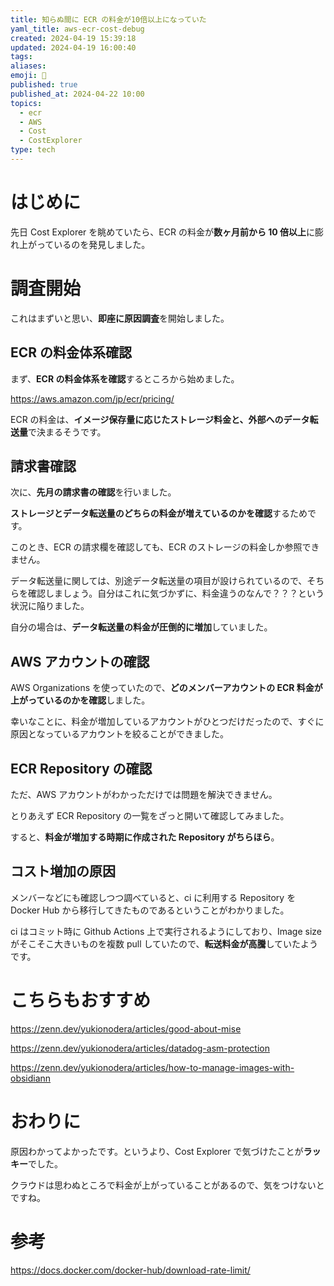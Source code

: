 ```yaml
---
title: 知らぬ間に ECR の料金が10倍以上になっていた
yaml_title: aws-ecr-cost-debug
created: 2024-04-19 15:39:18
updated: 2024-04-19 16:00:40
tags: 
aliases: 
emoji: 💭
published: true
published_at: 2024-04-22 10:00
topics:
  - ecr
  - AWS
  - Cost
  - CostExplorer
type: tech
---
```


# はじめに

先日 Cost Explorer を眺めていたら、ECR の料金が**数ヶ月前から 10 倍以上**に膨れ上がっているのを発見しました。

# 調査開始

これはまずいと思い、**即座に原因調査**を開始しました。

## ECR の料金体系確認

まず、**ECR の料金体系を確認**するところから始めました。

https://aws.amazon.com/jp/ecr/pricing/

ECR の料金は、**イメージ保存量に応じたストレージ料金と、外部へのデータ転送量**で決まるそうです。

## 請求書確認

次に、**先月の請求書の確認**を行いました。

**ストレージとデータ転送量のどちらの料金が増えているのかを確認**するためです。

このとき、ECR の請求欄を確認しても、ECR のストレージの料金しか参照できません。

データ転送量に関しては、別途データ転送量の項目が設けられているので、そちらを確認しましょう。自分はこれに気づかずに、料金違うのなんで？？？という状況に陥りました。

自分の場合は、**データ転送量の料金が圧倒的に増加**していました。

## AWS アカウントの確認

AWS Organizations を使っていたので、**どのメンバーアカウントの ECR 料金が上がっているのかを確認**しました。

幸いなことに、料金が増加しているアカウントがひとつだけだったので、すぐに原因となっているアカウントを絞ることができました。

## ECR Repository の確認

ただ、AWS アカウントがわかっただけでは問題を解決できません。

とりあえず ECR Repository の一覧をざっと開いて確認してみました。

すると、**料金が増加する時期に作成された Repository がちらほら**。

## コスト増加の原因

メンバーなどにも確認しつつ調べていると、ci に利用する Repository を Docker Hub から移行してきたものであるということがわかりました。

ci はコミット時に Github Actions 上で実行されるようにしており、Image size がそこそこ大きいものを複数 pull していたので、**転送料金が高騰**していたようです。

# こちらもおすすめ

https://zenn.dev/yukionodera/articles/good-about-mise

https://zenn.dev/yukionodera/articles/datadog-asm-protection

https://zenn.dev/yukionodera/articles/how-to-manage-images-with-obsidiann

# おわりに

原因わかってよかったです。というより、Cost Explorer で気づけたことが**ラッキー**でした。

クラウドは思わぬところで料金が上がっていることがあるので、気をつけないとですね。

# 参考

https://docs.docker.com/docker-hub/download-rate-limit/
